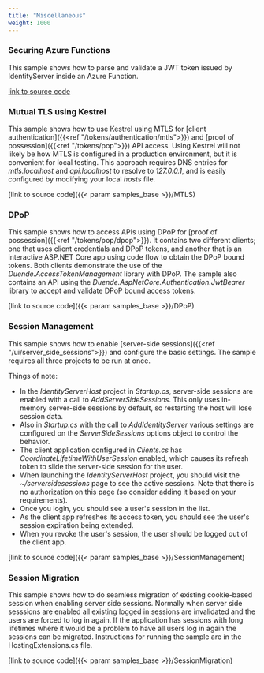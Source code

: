 ```yaml
---
title: "Miscellaneous"
weight: 1000
---
```


### Securing Azure Functions
This sample shows how to parse and validate a JWT token issued by IdentityServer inside an Azure Function.

[link to source code](https://github.com/DuendeSoftware/Samples/tree/main/various/JwtSecuredAzureFunction)

### Mutual TLS using Kestrel 
This sample shows how to use Kestrel using MTLS for [client authentication]({{<ref "/tokens/authentication/mtls">}}) and [proof of possession]({{<ref "/tokens/pop">}}) API access.
Using Kestrel will not likely be how MTLS is configured in a production environment, but it is convenient for local testing.
This approach requires DNS entries for *mtls.localhost* and *api.localhost* to resolve to *127.0.0.1*, and is easily configured by modifying your local *hosts* file.

[link to source code]({{< param samples_base >}}/MTLS)

### DPoP
This sample shows how to access APIs using DPoP for [proof of possession]({{<ref "/tokens/pop/dpop">}}).
It contains two different clients; one that uses client credentials and DPoP tokens, and another that is an interactive ASP.NET Core app using code flow to obtain the DPoP bound tokens. Both clients demonstrate the use of the *Duende.AccessTokenManagement* library with DPoP.
The sample also contains an API using the *Duende.AspNetCore.Authentication.JwtBearer* library to accept and validate DPoP bound access tokens. 

[link to source code]({{< param samples_base >}}/DPoP)

### Session Management

This sample shows how to enable [server-side sessions]({{<ref "/ui/server_side_sessions">}}) and configure the basic settings.
The sample requires all three projects to be run at once.

Things of note:
* In the *IdentityServerHost* project in *Startup.cs*, server-side sessions are enabled with a call to *AddServerSideSessions*. This only uses in-memory server-side sessions by default, so restarting the host will lose session data.
*  Also in *Startup.cs* with the call to *AddIdentityServer* various settings are configured on the *ServerSideSessions* options object to control the behavior.
* The client application configured in *Clients.cs* has *CoordinateLifetimeWithUserSession* enabled, which causes its refresh token to slide the server-side session for the user.
* When launching the *IdentityServerHost* project, you should visit the *~/serversidesessions* page to see the active sessions. Note that there is no authorization on this page (so consider adding it based on your requirements).
* Once you login, you should see a user's session in the list.
* As the client app refreshes its access token, you should see the user's session expiration being extended.
* When you revoke the user's session, the user should be logged out of the client app.

[link to source code]({{< param samples_base >}}/SessionManagement)

### Session Migration
This sample shows how to do seamless migration of existing cookie-based session when enabling server side sessions. Normally when server side sesssions are enabled all existing logged in sessions are invalidated
and the users are forced to log in again. If the application has sessions with long lifetimes where it would be a problem to have all users log in again the sessions can be migrated. Instructions for running the
sample are in the HostingExtensions.cs file.

[link to source code]({{< param samples_base >}}/SessionMigration)
